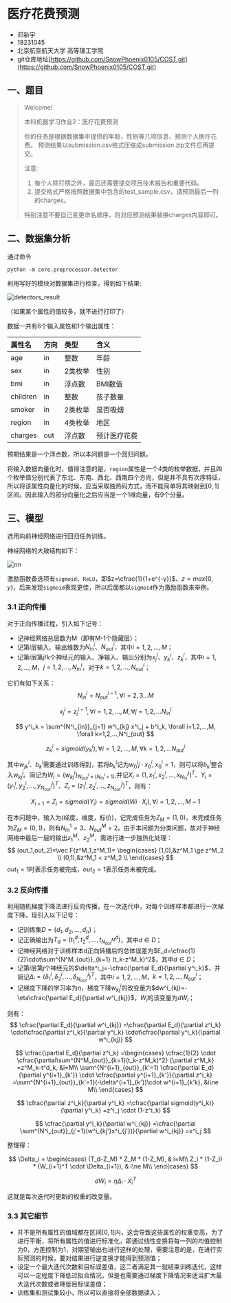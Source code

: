# 医疗花费预测

* 邓新宇
* 18231045
* 北京航空航天大学 高等理工学院
* git仓库地址[https://github.com/SnowPhoenix0105/COST.git](https://github.com/SnowPhoenix0105/COST.git)

## 一、题目

>Welcome!
>
>本科机器学习作业2：医疗花费预测
>
>你的任务是根据数据集中提供的年龄、性别等几项信息，预测个人医疗花费。 预测结果以submission.csv格式压缩成submission.zip文件后再提交。
>
>注意:
>1. 每个人除打榜之外，最后还需要提交项目技术报告和重要代码。
>2. 提交格式严格按照数据集中包含的test_sample.csv，请预测最后一列的charges。
>
>特别注意不要自己变更命名顺序，将对应预测结果替换charges内容即可。


## 二、数据集分析

通过命令
```
python -m core.preprocessor.detector
```
利用写好的模块对数据集进行检查，得到如下结果:

![detectors_result](./images/detectors_result.jpg)

（如果某个属性的值较多，就不进行打印了）

数据一共有6个输入属性和1个输出属性：

|属性名|方向|类型|含义|
|:-|:-|:-|:-|
|age|in|整数|年龄|
|sex|in|2类枚举|性别|
|bmi|in|浮点数|BMI数值|
|children|in|整数|孩子数量|
|smoker|in|2类枚举|是否吸烟|
|region|in|4类枚举|地区|
|charges|out|浮点数|预计医疗花费|

预期结果是一个浮点数，所以本问题是一个回归问题。

将输入数据向量化时，值得注意的是，`region`属性是一个4类的枚举数据，并且四个枚举值分别代表了东北、东南、西北、西南四个方向，但是并不具有次序特征，所以将该属性向量化的时候，应当采取独热码方式，而不能简单将其映射到$[0, 1]$区间。因此输入的部分向量化之后应当是一个1维向量，有9个分量。

## 三、模型

选用向前神经网络进行回归任务训练。

神经网络的大致结构如下：

![nn](./images/nn.jpg)

激励函数备选项有`sigmoid`、`ReLU`，即$z=\cfrac{1}{1+e^{-y}}$、$z = max\{0, y\}$，后来发现`sigmoid`表现更佳，所以后面都以`sigmoid`作为激励函数来举例。

### 3.1 正向传播

对于正向传播过程，引入如下记号：
* 记神经网络总层数为M（即有M-1个隐藏层）；
* 记第$i$层输入、输出维数为$N^i_{in}$、$N^i_{out}$，其中$i=1,2,...,M$；
* 记第$i$层第$j$/$k$个神经元的输入、净输入、输出分别为$x^i_j$、$y^i_k$、$z^i_k$，其中$i=1,2,...,M$，$j=1,2,...,N^i_{in}$，对于$k=1,2,...,N^i_{out}$；

它们有如下关系：
$$
N^i_{in}=N^{i-1}_{out}, 
    \forall i=2,3...M
$$

$$
x^{i}_j = z^{i-1}_j, 
    \forall i=1,2,...,M,
    \forall j=1,2,...N^i_{in}
$$

$$
y^i_k = \sum^{N^i_{in}}_{j=1} w^i_{kj} x^i_j + b^i_k,
    \forall i=1,2,...,M,
    \forall k=1,2,...,N^i_{out}
$$

$$
z^i_k = sigmoid(y^i_k), 
    \forall i=1,2,...,M,
    \forall k=1,2,...N^i_{out}
$$

其中$w^i_{jk}$、$b^i_k$需要通过训练得到，若将$b^i_k$记为$w^i_0j\cdot x^i_0,x^i_0=1$，则可以将$b^i_k$整合入$w^i_{kj}$。简记为$W_i=\{w^i_{kj}\}_{N^i_{out}\times (N^i_{in}+1)}$,并记$X_i=(1,x^i_1,x^i_2,...,x^i_{N^i_{in}})^T$、$Y_i=(y^i_1,y^i_2,...,y^i_{N^i_{out}})^T$、$Z_i=(z^i_1,z^i_2,...,z^i_{N^i_{out}})^T$，则有：

$$
X_{i+1}=Z_i=sigmoid(Y_i)=sigmoid(Wi\cdot X_i),\forall i=1,2,...,M-1
$$

在本问题中，输入为(经度，维度，标价)，记完成任务为$Z_M=(1,0)$，未完成任务为$Z_M=(0,1)$，则有$N^1_{in}=3$，$N^M_{out}=2$。由于本问题为分类问题，故对于神经网络中最后一层的输出$z^M_1$、$z^M_2$，需进行进一步独热化处理：
$$
(out_1,out_2)=\vec F(z^M_1,z^M_1)=
    \begin{cases}
    (1,0),&z^M_1 \ge z^M_2 \\
    (0,1),&z^M_1 < z^M_2 \\
    \end{cases}
    $$
$out_1=1$时表示任务被完成，$out_2=1$表示任务未被完成。

### 3.2 反向传播

利用随机梯度下降法进行反向传播，在一次迭代中，对每个训练样本都进行一次梯度下降。现引入以下记号：

* 记训练集$D=\{d_1,d_2,...,d_n\}$；
* 记正确输出为$T_d=(t^d_1,t^d_2,...,t^d_{N^M_{out}})$，其中$d\in D$；
* 记神经网络对于训练样本d正向转播后的总体误差为$E_d=\cfrac{1}{2}\cdot\sum^{N^M_{out}}_{k=1} (t_k-z^M_k)^2$，其中$d\in D$；
* 记第$i$层第$j$个神经元的$\delta^i_j=-\cfrac{\partial E_d}{\partial y^i_k}$，并简记$\Delta_i=(\delta^i_1,\delta^i_2,...,\delta^i_{N^i_{out}})^T$，其中$i=1,2,...,M$，$k=1,2,...,N^i_{out}$；
* 记梯度下降的学习率为$\eta$，梯度下降$w^i_{kj}$的改变量为$dw^i_{kj}=-\eta\cfrac{\partial E_d}{\partial w^i_{kj}}$，$W_i$的该变量为$dW_i$；

则有：
$$
\cfrac{\partial E_d}{\partial w^i_{kj}}
    =\cfrac{\partial E_d}{\partial z^i_k}
    \cdot\cfrac{\partial z^i_k}{\partial y^i_k}
    \cdot\cfrac{\partial y^i_k}{\partial w^i_{kj}}
$$

$$
\cfrac{\partial E_d}{\partial z^i_k}
    =\begin{cases}
    \cfrac{1}{2} \cdot 
        \cfrac{\partial\sum^{N^M_{out}}_{k=1}(t_k-z^M_k)^2}     
        {\partial z^M_k} 
        =z^M_k-t^d_k, &i=M\\
    \sum^{N^{i+1}_{out}}_{k'=1} \cfrac{\partial E_d}{\partial y^{i+1}_{k'}} 
        \cdot \cfrac{\partial y^{i+1}_{k'}}{\partial z^i_k} 
        =\sum^{N^{i+1}_{out}}_{k'=1}(-\delta^{i+1}_{k'})\cdot w^{i+1}_{k'k}, &i\ne M\\
    \end{cases}
$$

$$
\cfrac{\partial z^i_k}{\partial y^i_k}
    =\cfrac{\partial sigmoid(y^i_k)}{\partial y^i_k}
    =z^i_j \cdot (1-z^i_k)
$$

$$
\cfrac{\partial y^i_k}{\partial w^i_{kj}}
    =\cfrac{\partial \sum^{N^i_{out}}_{j'=1}(w^i_{kj'}x^i_{j'})}{\partial w^i_{kj}}
    =x^i_j
$$

整理得：

$$
\Delta_i = \begin{cases}
    (T_d-Z_M) * Z_M * (1-Z_M), & i=M\\
    Z_i * (1-Z_i) * (W_{i+1}^T \cdot \Delta_{i+1}), & i\ne M\\
    \end{cases}
$$

$$
dW_i=\eta \Delta_i \cdot X^T_i
$$

这就是每次迭代时更新的权重的改变量。

### 3.3 其它细节

* 并不是所有属性的值域都在区间$[0, 1]$内，这会导致这些属性的权重变高，为了进行平衡，将所有属性的值进行标准化，即通过线性变换将每一列的均值控制为0，方差控制为1，对期望输出也进行这样的处理，需要注意的是，在进行实际预测的时候，要对结果进行逆变换才能得到预测值；
* 设定一个最大迭代次数和目标误差值，这二者满足其一就结束训练迭代，这样可以一定程度下降低过拟合情况，但是也需要通过梯度下降情况来适当扩大最大迭代次数或者降低目标误差值；
* 训练集和测试集较小，所以可以直接将全部数据读入；



